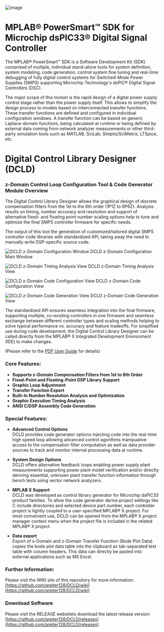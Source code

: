 ![image](./docs/microchip.jpg) 

# MPLAB® PowerSmart™ SDK for Microchip dsPIC33® Digital Signal Controller 

The MPLAB® PowerSmart™ SDK is a Software Development Kit (SDK) comprised of multiple, individual stand-alone tools for system definition, system modeling, code generation, control system fine tuning and real-time debugging of fully digital control systems for Switched-Mode Power Supplies (SMPS) supporting Microchip Technology's dsPIC® Digital Signal Controllers (DSC).

The major scope of this toolset is the rapid design of a digital power supply control stage rather than the power supply itself. This allows to simplify the design process to models based on interconnected transfer functions. These transfer functions are defined and configured in individual configuration windows. A transfer function can be based on generic Laplace-domain functions, being calculated at runtime or being defined by external data coming from network analyzer measurements or other third-party simulation tools such as MATLAB, SciLab, Simplis/SciMetrix, LTSpice, etc.

# Digital Control Library Designer (DCLD)
### z-Domain Control Loop Configuration Tool & Code Generator Module Overview

The Digital Control Library Designer allows the graphical design of discrete compensation filters from the 1st to the 6th order (1P1Z to 6P6Z). Analysis results on timing, number accuracy and resolution and support of alternative fixed- and floating point number scaling options help to tune and optimize the final SMPS controller firmware for specific needs.

The output of this tool the generation of customized/tailored digital SMPS controller code libraries with standardized API, taking away the need to manually write DSP-specific source code. 

![DCLD z-Domain Configuration Window](./docs/zDLD-main.png)
DCLD z-Domain Configuration Main Window

![DCLD z-Domain Timing Analysis View](./docs/zDLD-timing.png)
DCLD z-Domain Timing Analysis View

![DCLD z-Domain Code Configuration View](./docs/zDLD-code_config.png)
DCLD z-Domain Code Configuration View

![DCLD z-Domain Code Generation View](./docs/zDLD-code_generation.png)
DCLD z-Domain Code Generation View


The standardized API ensures seamless integration into the final firmware, supporting multiple, co-existing controllers in one firmware and seamless exchange between different controller types and scaling methods helping to solve typical performance vs. accuracy and feature tradeoffs.
For simplified use during code development, the Digital Control Library Designer can be called directly from the MPLAB® X Integrated Development Environment (IDE) to make changes. 

(Please refer to the [PDF User Guide](./docs/181026k_dcld_beta_user_guide.pdf) for details)

### Core Features:
* **Supports z-Domain Compensation Filters from 1st to 6th Order**
* **Fixed-Point and Floating-Point DSP Library Support**
* **Graphic Loop Adjustment**
* **Transfer Function Export**
* **Built-In Number Resolution Analysis and Optimization**
* **Graphic Execution Timing Analysis**
* **ANSI C/DSP Assembly Code Generation**

### Special Features:
* **Advanced Control Options**  
DCLD provides code generator options injecting code into the real-time high speed loop allowing advanced control agorithms manipuative access to the compensation filter computation as well as data provider sources to track and monitor internal processing data at runtime.

* **System Design Options**  
DCLD offers alternative feedback loops enabling power supply plant measurements supporting power plant model verification and/or directly deriving essential, unknown plant transfer function information through bench tests using vector network analyzers.

* **MPLAB X Support**  
DCLD was developed as control library generator for Microchip dsPIC33 product families. To allow the code generator derive project settings like C include directories and selected device part number, each controller project is tightly coupled to a user-specified MPLAB® X project. For most convenient use, DCLD can be opened from the MPLAB® X project manager context menu when the project file is included in the related MPLAB® X project.

* **Data export**  
Export of s-Domain and z-Domain Transfer Function (Bode Plot Data) copies the bode plot data table into the clipboard as tab-separated text table with column headers. This data can directly be pasted into external applications such as MS Excel.   


### Further Information:

Please visit the WIKI site of this repository for more information: [https://github.com/areiter128/DCLD/wiki](https://github.com/areiter128/DCLD/wiki)

### Download Software

Please visit the RELEASE websiteto download the latest release version: [https://github.com/areiter128/DCLD/releases](https://github.com/areiter128/DCLD/releases)
